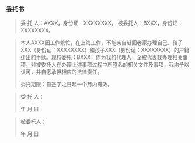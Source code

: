 ### 委托书

> 委 托 人：AXXX，身份证：XXXXXXXX，
> 被委托人：BXXX，身份证：XXXXXXXX。

> 本人AXXX因工作繁忙，在上海工作，不能亲自赶回老家办理自己、孩子XXX（身份证：XXXXXXXX）和孩子XXX（身份证：XXXXXXXX）的户籍迁出的手续。现特委托：BXXX，作为我的代理人，全权代表我办理相关事项，对被委托人在办理上述事项过程中所签名的相关文件及事项，我均予以认可，并自愿承担相应的法律责任。
>
> 委托期限：自签字之日起一个月内有效。

> 委 托 人：
>
> 年  月  日

> 被委托人：
>
> 年  月  日
